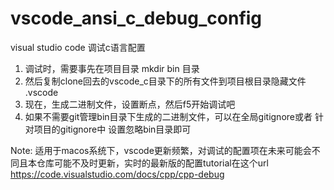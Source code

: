 # vscode_ansi_c_debug_config
visual studio code 调试c语言配置

  1. 调试时，需要事先在项目目录 mkdir bin 目录
  2. 然后复制clone回去的vscode_c目录下的所有文件到项目根目录隐藏文件 .vscode
  3. 现在，生成二进制文件，设置断点，然后f5开始调试吧
  4. 如果不需要git管理bin目录下生成的二进制文件，可以在全局gitignore或者 针对项目的gitignore中 设置忽略bin目录即可

Note: 适用于macos系统下，vscode更新频繁，对调试的配置项在未来可能会不同且本仓库可能不及时更新，实时的最新版的配置tutorial在这个url
https://code.visualstudio.com/docs/cpp/cpp-debug

  
